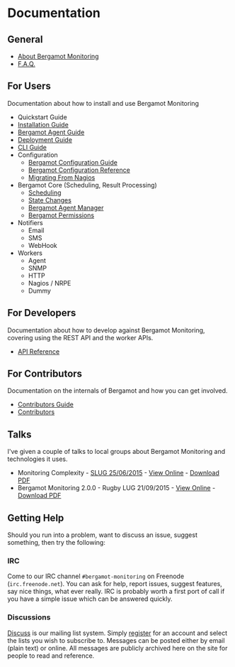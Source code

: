 # Documentation

## General

* [About Bergamot Monitoring](/docs/about)
* [F.A.Q.](/docs/faq)

## For Users

Documentation about how to install and use Bergamot Monitoring

* Quickstart Guide
* [Installation Guide](/docs/user/install/guide)
* [Bergamot Agent Guide](/docs/user/agent/guide)
* [Deployment Guide](/docs/user/deployment/guide)
* [CLI Guide](/docs/user/cli/guide)
* Configuration
    * [Bergamot Configuration Guide](/docs/user/config/guide)
    * [Bergamot Configuration Reference](/docs/user/config/reference)
    * [Migrating From Nagios](/docs/user/config/convert)
* Bergamot Core (Scheduling, Result Processing)
    * [Scheduling](/docs/user/general/scheduling)
    * [State Changes](/docs/user/general/state_changes)
    * [Bergamot Agent Manager](/docs/user/general/agent_manager)
    * [Bergamot Permissions](/docs/user/general/bergamot_permissions)
* Notifiers
    * Email
    * SMS
    * WebHook
* Workers
    * Agent
    * SNMP
    * HTTP
    * Nagios / NRPE
    * Dummy

## For Developers

Documentation about how to develop against Bergamot Monitoring, covering using 
the REST API and the worker APIs.

* [API Reference](/docs/developer/api/reference)

## For Contributors

Documentation on the internals of Bergamot and how you can get involved.

* [Contributors Guide](/docs/contributors/guide)
* [Contributors](/people)

## Talks

I've given a couple of talks to local groups about Bergamot Monitoring and 
technologies it uses.

* Monitoring Complexity - [SLUG 25/06/2015](https://shropshirelug.wordpress.com/2015/06/22/meeting-25th-june-chris-ellis-talks-monitoring-with-bergamot/) - [View Online](https://docs.google.com/presentation/d/1u1mSojHiBZNMlnyshryMTSDI1x6CrFMUX66T7zVWdLg/pub?start=false&loop=false&delayms=10000&slide=id.ga21379c4a_1_1) - [Download PDF](/talks/Monitoring_Complexity.pdf)
* Bergamot Monitoring 2.0.0 - Rugby LUG 21/09/2015 - [View Online](https://docs.google.com/presentation/d/1UaadhX_8aHRXipL2osZsfxqoojc3INTFF_gKzZS7dG0/pub?start=false&loop=false&delayms=10000) - [Download PDF](/talks/Bergamot_Monitorng_2_0_0_Open_Distributed_Monitoring.pdf)

## Getting Help

Should you run into a problem, want to discuss an issue, suggest something, then 
try the following:

### IRC

Come to our IRC channel `#bergamot-monitoring` on Freenode (`irc.freenode.net`). 
You can ask for help, report issues, suggest features, say nice things, what ever 
really.  IRC is probably worth a first port of call if you have a simple issue 
which can be answered quickly.

### Discussions

[Discuss](/discuss/) is our mailing list system.  Simply [register](/discuss/register) 
for an account and select the lists you wish to subscribe to.  Messages can be posted 
either by email (plain text) or online.  All messages are publicly archived here 
on the site for people to read and reference.


